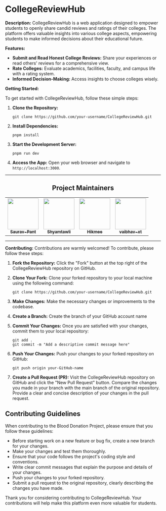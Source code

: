 # CollegeReviewHub

**Description:**
CollegeReviewHub is a web application designed to empower students to openly share candid reviews and ratings of their colleges. The platform offers valuable insights into various college aspects, empowering students to make informed decisions about their educational future.

**Features:**
- **Submit and Read Honest College Reviews:** Share your experiences or read others' reviews for a comprehensive view.
- **Rate Colleges:** Evaluate academics, facilities, faculty, and campus life with a rating system.
- **Informed Decision-Making:** Access insights to choose colleges wisely.

**Getting Started:**

To get started with CollegeReviewHub, follow these simple steps:

1. **Clone the Repository:** 
   ```shell
   git clone https://github.com/your-username/CollegeReviewHub.git
   ```

2. **Install Dependencies:** 
   ```shell
   pnpm install
   ```

3. **Start the Development Server:** 
   ```shell
   pnpm run dev
   ```

4. **Access the App:** 
   Open your web browser and navigate to `http://localhost:3000`.

---

<div align="center">

<h2 align=center>Project Maintainers</h2> 
<table align="center">
  <tr>
    <td align="center">
      <a href="https://github.com/Saurav-Pant">
        <img src="https://avatars.githubusercontent.com/u/103263909?v=4" width="100px" alt=""/>
        <br />
        <sub><b>Saurav-Pant</b></sub>
      </a>
    </td>
     <td align="center">
      <a href="https://github.com/Shyamtawli">
        <img src="https://avatars.githubusercontent.com/u/104145978?v=4" width="100px" alt=""/>
        <br />
        <sub><b>Shyamtawli</b></sub>
      </a>
    </td>
    <td align="center">
      <a href="https://github.com/hikmee">
        <img src="https://avatars.githubusercontent.com/u/89774623?v=4" width="100px" alt=""/>
        <br />
        <sub><b>Hikmee</b></sub>
      </a>
    </td>
    <td align="center">
      <a href="https://github.com/vaibhav-xt">
        <img src="https://avatars.githubusercontent.com/u/90946899?v=4" width="100px" alt=""/>
        <br />
        <sub><b>vaibhav-xt</b></sub>
      </a>
    </td>
  </tr>
</table>
</div>

---

**Contributing:**
Contributions are warmly welcomed! To contribute, please follow these steps:

1. **Fork the Repository:** Click the "Fork" button at the top right of the CollegeReviewHub repository on GitHub.

2. **Clone Your Fork:** Clone your forked repository to your local machine using the following command:
   ```shell
   git clone https://github.com/your-username/CollegeReviewHub.git
   ```

3. **Make Changes:** Make the necessary changes or improvements to the codebase.

4. **Create a Branch:** Create the branch of your GitHub account name

5. **Commit Your Changes:** Once you are satisfied with your changes, commit them to your local repository:
   ```shell
   git add .
   git commit -m "Add a descriptive commit message here"
   ```

6. **Push Your Changes:** Push your changes to your forked repository on GitHub:
   ```shell
   git push origin your-GitHub-name
   ```

7. **Create a Pull Request (PR):** Visit the CollegeReviewHub repository on GitHub and click the "New Pull Request" button. Compare the changes you made in your branch with the main branch of the original repository. Provide a clear and concise description of your changes in the pull request.


## Contributing Guidelines
When contributing to the Blood Donation Project, please ensure that you follow these guidelines:
- Before starting work on a new feature or bug fix, create a new branch for your changes.
- Make your changes and test them thoroughly.
- Ensure that your code follows the project's coding style and conventions.
- Write clear commit messages that explain the purpose and details of your changes.
- Push your changes to your forked repository.
- Submit a pull request to the original repository, clearly describing the changes you have made.

Thank you for considering contributing to CollegeReviewHub. Your contributions will help make this platform even more valuable for students.
```
